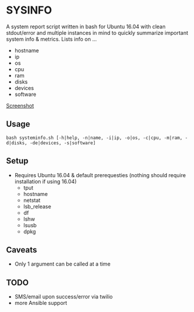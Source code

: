 # SYSINFO
A system report script written in bash for Ubuntu 16.04 with clean stdout/error and multiple instances in mind to quickly summarize important system info & metrics.
Lists info on ...
* hostname
* ip
* os
* cpu
* ram
* disks
* devices
* software

[Screenshot](https://i.imgur.com/ZjLpSMU.png)
## Usage
```bash systeminfo.sh [-h|help, -n|name, -i|ip, -o|os, -c|cpu, -m|ram, -d|disks, -de|devices, -s|software]``` 

## Setup
* Requires Ubuntu 16.04 & default prerequesties (nothing should require installation if using 16.04)
	* tput
	* hostname
	* netstat
	* lsb_release
	* df
	* lshw
	* lsusb
	* dpkg

## Caveats
* Only 1 argument can be called at a time

## TODO
* SMS/email upon success/error via twilio
* more Ansible support